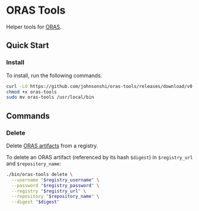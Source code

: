 # ORAS Tools

Helper tools for [ORAS](https://oras.land).

## Quick Start

### Install

To install, run the following commands.

```bash
curl -LO https://github.com/johnsonshi/oras-tools/releases/download/v0.0.1/oras-tools
chmod +x oras-tools
sudo mv oras-tools /usr/local/bin
```

## Commands

### Delete

Delete [ORAS artifacts](https://oras.land/#how-oras-works) from a registry.

To delete an ORAS artifact (referenced by its hash `$digest`) in `$registry_url` and `$repository_name`:

```bash
./bin/oras-tools delete \
  --username "$registry_username" \
  --password "$registry_password" \
  --registry "$registry_url" \
  --repository "$repository_name" \
  --digest "$digest"
```
